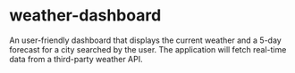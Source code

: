 # weather-dashboard
An user-friendly dashboard that displays the current weather and a 5-day forecast for a city searched by the user. The application will fetch real-time data from a third-party weather API.
